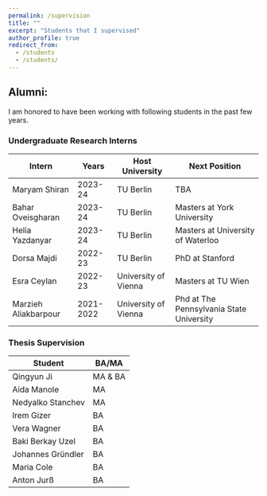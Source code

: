 ```yaml
---
permalink: /supervision
title: ""
excerpt: "Students that I supervised"
author_profile: true
redirect_from: 
  - /students
  - /students/
---
```


## Alumni:
I am honored to have been working with following students in the past few years.

###  Undergraduate Research Interns

| Intern  | Years  | Host University  | Next Position |
|---|---|---|---|
|  Maryam Shiran  |  2023-24 | TU Berlin  |  TBA |
|  Bahar Oveisgharan |  2023-24 |  TU Berlin |   Masters at York University |
|  Helia Yazdanyar  |  2023-24 | TU Berlin  | Masters at University of Waterloo  |
|  Dorsa Majdi |  2022-23|  TU Berlin |  PhD at Stanford |
|  Esra Ceylan  |  2022-23 | University of Vienna  | Masters at TU Wien |
|  Marzieh Aliakbarpour |  2021-2022 |  University of Vienna  |  Phd at The Pennsylvania State University |


### Thesis Supervision


| Student  | BA/MA  |
|---|---|
| Qingyun Ji  | MA & BA |
| Aida Manole |  MA    | 
| Nedyalko Stanchev | MA |
| Irem Gizer       | BA    |
| Vera Wagner      | BA    |
| Baki Berkay Uzel |  BA    |
| Johannes Gründler  | BA |
| Maria Cole  |  BA |
| Anton Jurß |  BA |
